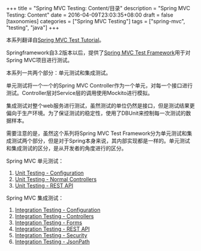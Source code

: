 +++
title = "Spring MVC Testing: Content/目录"
description = "Spring MVC Testing: Content"
date = 2016-04-09T23:03:35+08:00
draft = false
[taxonomies]
categories =  ["Spring MVC Testing"]
tags = ["spring-mvc", "testing", "java"]
+++

本系列翻译自[Spring MVC Test Tutorial](http://www.petrikainulainen.net/spring-mvc-test-tutorial/)。

Springframework自3.2版本以后，提供了[Spring MVC Test Framework](http://docs.spring.io/spring/docs/3.2.x/spring-framework-reference/html/testing.html#spring-mvc-test-framework)用于对Spring MVC项目进行测试。

本系列一共两个部分：单元测试和集成测试。

单元测试将一个一个的Spring MVC Controller作为一个单元，对每一个接口进行测试。Controller层对Service层的调用使用Mockito进行模拟。

集成测试对整个web服务进行测试，虽然测试的单位仍然是接口，但是测试结果更偏向于生产环境。为了保证测试的稳定性，使用了DBUnit来控制每一次测试的数据样本。

需要注意的是，虽然这个系列将Spring MVC Test Framework分为单元测试和集成测试两个部分，但是对于Spring本身来说，其内部实现都是一样的。单元测试和集成测试的区分，是从开发者的角度进行的区分。

<!-- more -->

Spring MVC 单元测试：

1. [Unit Testing - Configuration](./posts/2016-04-09-spring-mvc-testing-unit-testing-configuration.md)
2. [Unit Testing - Normal Controllers](./posts/2016-04-09-spring-mvc-testing-unit-testing-normal-controllers.md)
3. [Unit Testing - REST API](./posts/2016-04-09-spring-mvc-testing-unit-testing-rest-api.md)

Spring MVC 集成测试：

1. [Integration Testing - Configuration](./posts/2016-04-09-spring-mvc-testing-integration-testing-configuration.md)
2. [Integration Testing - Controllers](./posts/2016-04-09-spring-mvc-testing-integration-testing-controllers.md)
3. [Integration Testing - Forms](./posts/2016-04-09-spring-mvc-testing-integration-testing-forms.md)
4. [Integration Testing - REST API](./posts/2016-04-09-spring-mvc-testing-integration-testing-rest-api.md)
5. [Integration Testing - Security](./posts/2016-04-09-spring-mvc-testing-integration-testing-security.md)
6. [Integration Testing - JsonPath](./posts/2016-04-09-spring-mvc-testing-integration-testing-jsonpath.md)
